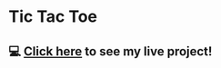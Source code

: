 # Tic Tac Toe

## :computer: [Click here](https://taissadames.github.io/tic-tac-toe/) to see my live project!
